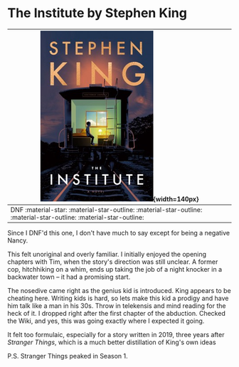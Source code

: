 # The Institute by Stephen King

|![](/blog/books/the-institute.jpeg){width=140px}|
|------|
| DNF :material-star: :material-star-outline: :material-star-outline: :material-star-outline: :material-star-outline: |

Since I DNF'd this one, I don't have much to say except for being a negative Nancy. 

This felt unoriginal and overly familiar. I initially enjoyed the opening chapters with Tim, when the story's direction was still unclear. A former cop, hitchhiking on a whim, ends up taking the job of a night knocker in a backwater town – it had a promising start.

The nosedive came right as the genius kid is introduced. King appears to be cheating here. Writing kids is hard, so lets make this kid a prodigy and have him talk like a man in his 30s. Throw in telekensis and mind reading for the heck of it. I dropped right after the first chapter of the abduction. Checked the Wiki, and yes, this was going exactly where I expected it going.

It felt too formulaic, especially for a story written in 2019, three years after _Stranger Things_, which is a much better distillation of King's own ideas

P.S. Stranger Things peaked in Season 1.